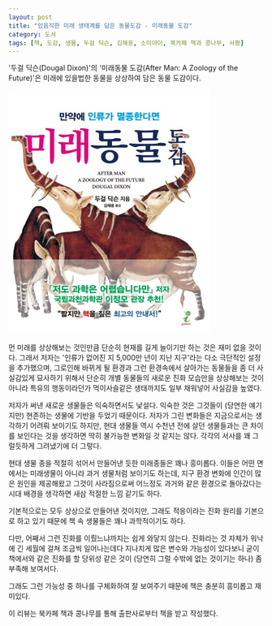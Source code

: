 ```yaml
---
layout: post
title: "있음직한 미래 생태계를 담은 동물도감 - 미래동물 도감"
category: 도서
tags: [책, 도감, 생물, 두걸 딕슨, 김해용, 소미아이, 북카페 책과 콩나무, 서평]
---
```


'두걸 딕슨(Dougal Dixon)'의
'미래동물 도감(After Man: A Zoology of the Future)'은
미래에 있을법한 동물을 상상하여 담은 동물 도감이다.

![표지](/images/after-man-a-zoology-of-the-future-book-h480.jpg)

먼 미래를 상상해보는 것인만큼 단순히 현재를 길게 늘이기만 하는 것은 재미 없을 것이다.
그래서 저자는 '인류가 없어진 지 5,000만 년이 지난 지구'라는 다소 극단적인 설정을 추가했으며,
그로인해 바뀌게 될 환경과 그런 환경속에서 살아가는 동물들을 좀 더 사실감있게 묘사하기 위해서
단순히 개별 동물들의 새로운 진화 모습만을 상상해보는 것이 아니라
특유의 행동이라던가 먹이사슬같은 생태까지도 일부 채워넣어 사실감을 높였다.

저자가 써낸 새로운 생물들은 익숙하면서도 낯설다.
익숙한 것은 그것들이 (당연한 얘기지만) 현존하는 생물에 기반을 두었기 때문이다.
저자가 그린 변화들은 지금으로서는 생각하기 어려뤄 보이기도 하지만,
현대 생물들 역시 수천년 전에 살던 생물들과는 큰 차이를 보인다는 것을 생각하면
딱히 불가능한 변화일 것 같지는 않다.
각각의 서사를 꽤 그럴듯하게 그려냈기에 더 그렇다.

현대 생물 종을 적절히 섞어서 만들어낸 듯한 미래종들은 꽤나 흥미롭다.
이들은 어떤 면에서는 미래생물이 아니라 과거 생물처럼 보이기도 하는데,
지구 환경 변화에 인간이 많은 원인을 제공해왔고
그것이 사라짐으로써 어느정도 과거와 같은 환경으로 돌아갔다는 시대 배경을 생각하면
새삼 적절한 느낌 같기도 하다.

기본적으로는 모두 상상으로 만들어낸 것이지만,
그래도 적응이라는 진화 원리를 기본으로 하고 있기 때문에 책 속 생물들은 꽤나 과학적이기도 하다.

다만, 어째서 그런 진화를 이뤘느냐까지는 쉽게 와닿지 않는다.
진화라는 것 자체가 워낙에 긴 세월에 걸쳐 조금씩 일어나는데다
지나치게 많은 변수와 가능성이 있다보니
굳이 책에서와 같은 진화를 할 당위성 같은 것이 (당연히 그럴 수밖에 없는 것이기는 하나) 좀 부족해 보여서다.

그래도 그런 가능성 중 하나를 구체화하여 잘 보여주기 때문에
책은 충분히 흥미롭고 재미있다.



<div class="im im-info">
이 리뷰는 북카페 책과 콩나무를 통해 출판사로부터 책을 받고 작성했다.
</div>
